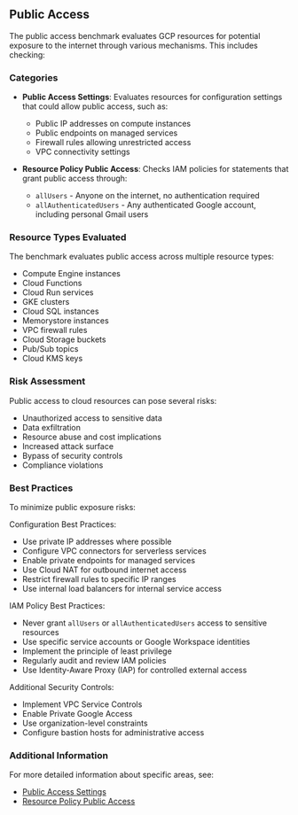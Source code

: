 ## Public Access

The public access benchmark evaluates GCP resources for potential exposure to the internet through various mechanisms. This includes checking:

### Categories

- **Public Access Settings**: Evaluates resources for configuration settings that could allow public access, such as:
  - Public IP addresses on compute instances
  - Public endpoints on managed services
  - Firewall rules allowing unrestricted access
  - VPC connectivity settings

- **Resource Policy Public Access**: Checks IAM policies for statements that grant public access through:
  - `allUsers` - Anyone on the internet, no authentication required
  - `allAuthenticatedUsers` - Any authenticated Google account, including personal Gmail users

### Resource Types Evaluated

The benchmark evaluates public access across multiple resource types:
- Compute Engine instances
- Cloud Functions
- Cloud Run services
- GKE clusters
- Cloud SQL instances
- Memorystore instances
- VPC firewall rules
- Cloud Storage buckets
- Pub/Sub topics
- Cloud KMS keys

### Risk Assessment

Public access to cloud resources can pose several risks:
- Unauthorized access to sensitive data
- Data exfiltration
- Resource abuse and cost implications
- Increased attack surface
- Bypass of security controls
- Compliance violations

### Best Practices

To minimize public exposure risks:

Configuration Best Practices:
- Use private IP addresses where possible
- Configure VPC connectors for serverless services
- Enable private endpoints for managed services
- Use Cloud NAT for outbound internet access
- Restrict firewall rules to specific IP ranges
- Use internal load balancers for internal service access

IAM Policy Best Practices:
- Never grant `allUsers` or `allAuthenticatedUsers` access to sensitive resources
- Use specific service accounts or Google Workspace identities
- Implement the principle of least privilege
- Regularly audit and review IAM policies
- Use Identity-Aware Proxy (IAP) for controlled external access

Additional Security Controls:
- Implement VPC Service Controls
- Enable Private Google Access
- Use organization-level constraints
- Configure bastion hosts for administrative access

### Additional Information

For more detailed information about specific areas, see:
- [Public Access Settings](./public_access_settings.md)
- [Resource Policy Public Access](./resource_policy_public_access.md) 